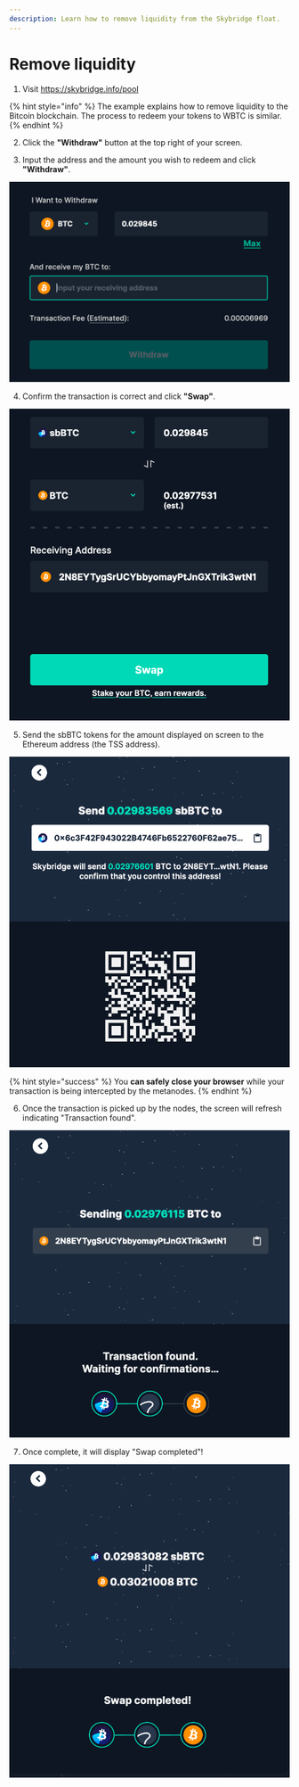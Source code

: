 ```yaml
---
description: Learn how to remove liquidity from the Skybridge float.
---
```


# Remove liquidity

1. Visit https://skybridge.info/pool

{% hint style="info" %}
The example explains how to remove liquidity to the Bitcoin blockchain. The process to redeem your tokens to WBTC is similar.
{% endhint %}

2. Click the **"Withdraw"** button at the top right of your screen.

3. Input the address and the amount you wish to redeem and click **"Withdraw"**.

![](../../.gitbook/assets/withdraw1.png)

4. Confirm the transaction is correct and click **"Swap"**.

![](../../.gitbook/assets/withdraw2.png)

5. Send the sbBTC tokens for the amount displayed on screen to the Ethereum address \(the TSS address\).

![](../../.gitbook/assets/withdraw3.png)

{% hint style="success" %}
You **can safely close your browser** while your transaction is being intercepted by the metanodes.
{% endhint %}

6. Once the transaction is picked up by the nodes, the screen will refresh indicating "Transaction found".

![](../../.gitbook/assets/withdraw4.png)

7. Once complete, it will display "Swap completed"!

![](../../.gitbook/assets/withdraw5.png)

